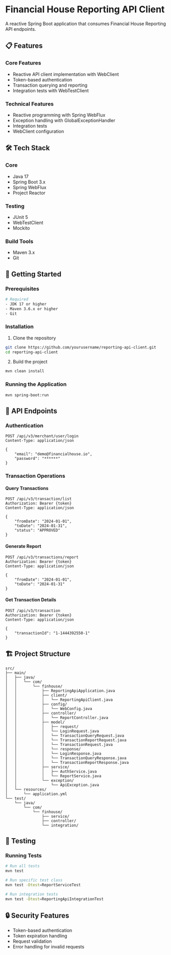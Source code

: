 # Financial House Reporting API Client

A reactive Spring Boot application that consumes Financial House Reporting API endpoints.

## 📋 Features

### Core Features
- Reactive API client implementation with WebClient
- Token-based authentication
- Transaction querying and reporting
- Integration tests with WebTestClient

### Technical Features
- Reactive programming with Spring WebFlux
- Exception handling with GlobalExceptionHandler
- Integration tests
- WebClient configuration

## 🛠 Tech Stack

### Core
- Java 17
- Spring Boot 3.x
- Spring WebFlux
- Project Reactor

### Testing
- JUnit 5
- WebTestClient
- Mockito

### Build Tools
- Maven 3.x
- Git

## 🚀 Getting Started

### Prerequisites
```bash
# Required
- JDK 17 or higher
- Maven 3.6.x or higher
- Git
```

### Installation

1. Clone the repository
```bash
git clone https://github.com/yourusername/reporting-api-client.git
cd reporting-api-client
```

2. Build the project
```bash
mvn clean install
```

### Running the Application
```bash
mvn spring-boot:run
```

## 📡 API Endpoints

### Authentication
```http
POST /api/v3/merchant/user/login
Content-Type: application/json

{
    "email": "demo@financialhouse.io",
    "password": "******"
}
```

### Transaction Operations

#### Query Transactions
```http
POST /api/v3/transaction/list
Authorization: Bearer {token}
Content-Type: application/json

{
    "fromDate": "2024-01-01",
    "toDate": "2024-01-31",
    "status": "APPROVED"
}
```

#### Generate Report
```http
POST /api/v3/transactions/report
Authorization: Bearer {token}
Content-Type: application/json

{
    "fromDate": "2024-01-01",
    "toDate": "2024-01-31"
}
```

#### Get Transaction Details
```http
POST /api/v3/transaction
Authorization: Bearer {token}
Content-Type: application/json

{
    "transactionId": "1-1444392550-1"
}
```

## 🏗 Project Structure
```
src/
├── main/
│   ├── java/
│   │   └── com/
│   │       └── finhouse/
│   │           ├── ReportingApiApplication.java
│   │           ├── client/
│   │           │   └── ReportingApiClient.java
│   │           ├── config/
│   │           │   └── WebConfig.java
│   │           ├── controller/
│   │           │   └── ReportController.java
│   │           ├── model/
│   │           │   ├── request/
│   │           │   └── LoginRequest.java
│   │           │   └── TransactionQueryRequest.java
│   │           │   └── TransactionReportRequest.java
│   │           │   └── TransactionRequest.java
│   │           │   └── response/
│   │           │   └── LoginResponse.java
│   │           │   └── TransactionQueryResponse.java
│   │           │   └── TransactionReportResponse.java
│   │           ├── service/
│   │           │   ├── AuthService.java
│   │           │   └── ReportService.java
│   │           └── exception/
│   │               └── ApiException.java
│   └── resources/
│       └── application.yml
└── test/
    └── java/
        └── com/
            └── finhouse/
                ├── service/
                ├── controller/
                └── integration/
```

## 🧪 Testing

### Running Tests
```bash
# Run all tests
mvn test

# Run specific test class
mvn test -Dtest=ReportServiceTest

# Run integration tests
mvn test -Dtest=ReportingApiIntegrationTest
```

## 🔒 Security Features

- Token-based authentication
- Token expiration handling
- Request validation
- Error handling for invalid requests
